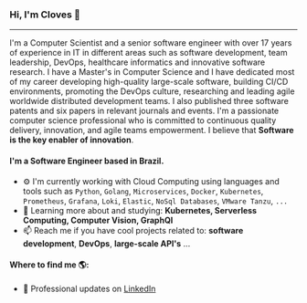 ### Hi, I'm Cloves 👋
---

I'm a Computer Scientist and a senior software engineer with over 17 years of experience in IT in different areas such as software development, team leadership, DevOps, healthcare informatics and innovative software research. I have a Master's in Computer Science and I have dedicated most of my career developing high-quality large-scale software, building CI/CD environments, promoting the DevOps culture, researching and leading agile worldwide distributed development teams. I also published three software patents and six papers in relevant journals and events. I'm a passionate computer science professional who is committed to continuous quality delivery, innovation, and agile teams empowerment. I believe that **Software is the key enabler of innovation**.

#### I'm a Software Engineer based in Brazil.

- ⚙️ I'm currently working with Cloud Computing using languages and tools such as `Python`, `Golang`, `Microservices`, `Docker`, `Kubernetes`, `Prometheus`, `Grafana`, `Loki`, `Elastic`, `NoSql Databases`, `VMware Tanzu`, `...`
- 🌱 Learning more about and studying: **Kubernetes, Serverless Computing, Computer Vision, GraphQl**
- 📫 Reach me if you have cool projects related to: **software development**, **DevOps**, **large-scale API's** ...

#### Where to find me 🌎:
- 💼 Professional updates on <a href="https://www.linkedin.com/in/cloves/">LinkedIn</a>
